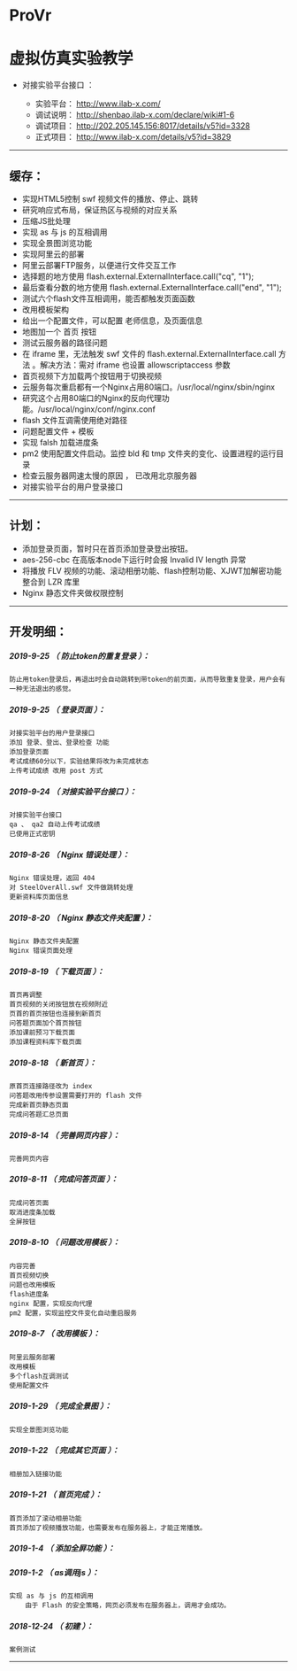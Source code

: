 # ProVr
虚拟仿真实验教学
=======

- 对接实验平台接口 ：

	- 实验平台： http://www.ilab-x.com/
	- 调试说明： http://shenbao.ilab-x.com/declare/wiki#1-6
	- 调试项目： http://202.205.145.156:8017/details/v5?id=3328
	- 正式项目： http://www.ilab-x.com/details/v5?id=3829

*******************************************************************

缓存：
-------------------------------------------------------------------

- 实现HTML5控制 swf 视频文件的播放、停止、跳转
- 研究响应式布局，保证热区与视频的对应关系
- 压缩JS批处理
- 实现 as 与 js 的互相调用
- 实现全景图浏览功能
- 实现阿里云的部署
- 阿里云部署FTP服务，以便进行文件交互工作
- 选择题的地方使用 flash.external.ExternalInterface.call("cq", "1");
- 最后查看分数的地方使用 flash.external.ExternalInterface.call("end", "1");
- 测试六个flash文件互相调用，能否都触发页面函数
- 改用模板架构
- 给出一个配置文件，可以配置 老师信息，及页面信息
- 地图加一个 首页 按钮
- 测试云服务器的路径问题
- 在 iframe 里，无法触发 swf 文件的 flash.external.ExternalInterface.call 方法
。解决方法：需对 iframe 也设置 allowscriptaccess 参数
- 首页视频下方加载两个按钮用于切换视频
- 云服务每次重启都有一个Nginx占用80端口。/usr/local/nginx/sbin/nginx
- 研究这个占用80端口的Nginx的反向代理功能。/usr/local/nginx/conf/nginx.conf
- flash 文件互调需使用绝对路径
- 问题配置文件 + 模板
- 实现 falsh 加载进度条
- pm2 使用配置文件启动。监控 bld 和 tmp 文件夹的变化、设置进程的运行目录
- 检查云服务器网速太慢的原因 ， 已改用北京服务器
- 对接实验平台的用户登录接口

*******************************************************************

计划：
-------------------------------------------------------------------

- 添加登录页面，暂时只在首页添加登录登出按钮。
- aes-256-cbc 在高版本node下运行时会报 Invalid IV length 异常
- 将播放 FLV 视频的功能、滚动相册功能、flash控制功能、XJWT加解密功能 整合到 LZR 库里
- Nginx 静态文件夹做权限控制

*******************************************************************





开发明细：
-------------------------------------------------------------------

##### 2019-9-25 （ 防止token的重复登录 ）：
	防止用token登录后，再退出时会自动跳转到带token的前页面，从而导致重复登录，用户会有一种无法退出的感觉。

##### 2019-9-25 （ 登录页面 ）：
	对接实验平台的用户登录接口
	添加 登录、登出、登录检查 功能
	添加登录页面
	考试成绩60分以下，实验结果将改为未完成状态
	上传考试成绩 改用 post 方式

##### 2019-9-24 （ 对接实验平台接口 ）：
	对接实验平台接口
	qa 、 qa2 自动上传考试成绩
	已使用正式密钥

##### 2019-8-26 （ Nginx 错误处理 ）：
	Nginx 错误处理，返回 404
	对 SteelOverAll.swf 文件做跳转处理
	更新资料库页面信息

##### 2019-8-20 （ Nginx 静态文件夹配置 ）：
	Nginx 静态文件夹配置
	Nginx 错误页面处理

##### 2019-8-19 （ 下载页面 ）：
	首页再调整
	首页视频的关闭按钮放在视频附近
	页首的首页按钮也连接到新首页
	问答题页面加个首页按钮
	添加课前预习下载页面
	添加课程资料库下载页面

##### 2019-8-18 （ 新首页 ）：
	原首页连接路径改为 index
	问答题改用传参设置需要打开的 flash 文件
	完成新首页静态页面
	完成问答题汇总页面

##### 2019-8-14 （ 完善网页内容 ）：
	完善网页内容

##### 2019-8-11 （ 完成问答页面 ）：
	完成问答页面
	取消进度条加载
	全屏按钮

##### 2019-8-10 （ 问题改用模板 ）：
	内容完善
	首页视频切换
	问题也改用模板
	flash进度条
	nginx 配置，实现反向代理
	pm2 配置，实现监控文件变化自动重启服务

##### 2019-8-7 （ 改用模板 ）：
	阿里云服务部署
	改用模板
	多个flash互调测试
	使用配置文件

##### 2019-1-29 （ 完成全景图 ）：
	实现全景图浏览功能

##### 2019-1-22 （ 完成其它页面 ）：
	相册加入链接功能

##### 2019-1-21 （ 首页完成 ）：
	首页添加了滚动相册功能
	首页添加了视频播放功能，也需要发布在服务器上，才能正常播放。

##### 2019-1-4 （ 添加全屏功能 ）：

##### 2019-1-2 （ as调用js ）：
	实现 as 与 js 的互相调用
		由于 Flash 的安全策略，网页必须发布在服务器上，调用才会成功。

##### 2018-12-24 （ 初建 ）：
	案例测试

*******************************************************************

